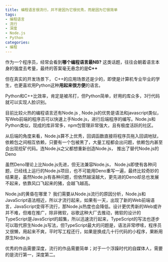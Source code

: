 ```yaml
---
title: 编程语言很流行，并不是因为它很优秀，而是因为它很简单
tags: 
- 编程语言
- 流行
- 深度
- Node.js
- Python
categories:
- 编程
---
```






作为一个程序员，经常会看到**哪个编程语言最NB?** 这类话题，往往会朝着语言本身的强度去考量，最终的答案毫无悬念的是**C++**

但在真实的开发场景下， C++的应用场景还是少的，即使是计算机专业毕业的学生，也更喜欢用Python这种**用起来很方便**的语言。

Python和C++比效率，肯定是被吊打，但Python简单，好用的库众多，3行代码就可以实现人脸识别。



目前比较火热的编程语言还有Node.js ,  Node.js的优势是语法和javascript类似，写Web前端的程序员可以快速上手Node.js，进行后端程序的编写。Node.js和Python类似，现成的库非常多，npm包管理非常强大，且有极度活跃的社区。



从后端的角度来看，Node.js算不上优秀，回调函数直接将程序员拖入回调地狱，依赖包之间相互依赖，只要有一个包被黑了，大量工程都会出问题，依赖包内甚至会出现挖矿代码。连Node.js之父都想重新创造Node.js， 推出了替代Node.js的Deno



虽然Deno理论上比Node.js先进，但无法兼容Node.js， Node.js即使有各种问题，已经线上运行的Node.js项目，也不可能用Deno重写一遍，最终比较奇妙的结果是，虽然Node.js有各种问题，但依然越滚越大，更先进的Deno却总也发展不起来，依靠风口飞起来的猪，会越飞越高。



Node.js的黄昏在哪里？ 我们需要从Node.js流行的原因分析，Node.js和JavaScript语法相近，所以才流行起来，如果有一天，出现了新的Web前端语言，JavaScript变得不流行，那Node.js热度也会降低。设计更优秀新的Web或许并不难，但难在推广，除非微软，谷歌这种大厂去推动，微软的设计的TypeScript是JavaScript的超集，所以迅速流行起来，TypeScript的写法也逐步可以取代原生Node.js写法，但TypeScript最大的问题是，语法非常啰嗦，程序员又很懒，用起来不爽，平时写工程还行，如果是换成几十行代码的小程序，果断用原生Node.js



优秀的作品需要深度，流行的作品需要简单；对于一个浮躁时代的自媒体人，需要的是流行第一，深度第二。



